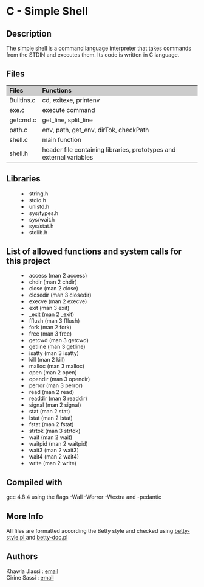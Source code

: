 <h1> C - Simple Shell</h3>
<h2> Description </h2>
<div>The simple shell is a command language interpreter that takes commands from the STDIN and executes them. Its code is written in C language.</div>
<h2> Files </h2>

<TABLE>
<TR>
<TD BGCOLOR="#CCCCCC"><B>Files</B></TD>
<TD BGCOLOR="#CCCCCC"><B>Functions</B></TD>
</TR>

<TR>  <TD>Builtins.c</TD> <TD>cd, exitexe, printenv</TD>  </TR>
<TR>  <TD>exe.c</TD> <TD>execute command</TD>  </TR>
<TR>  <TD>getcmd.c</TD> <TD>get_line, split_line</TD>  </TR>
<TR>  <TD>path.c</TD> <TD>env, path, get_env, dirTok, checkPath</TD>  </TR>
<TR>  <TD>shell.c</TD> <TD>main function</TD>  </TR>
<TR>  <TD>shell.h</TD> <TD>header file containing libraries, prototypes and external variables</TD>  </TR>
<TABLE>

<h2>Libraries</h2>
<MENU>
<LI>string.h
<LI>stdio.h
<LI>unistd.h
<LI>sys/types.h
<LI>sys/wait.h
<LI>sys/stat.h
<LI>stdlib.h
</MENU>

<h2>List of allowed functions and system calls for this project</h2>
   <MENU>
   <LI> access (man 2 access)
   <LI> chdir (man 2 chdir)
   <LI> close (man 2 close)
   <LI> closedir (man 3 closedir)
   <LI> execve (man 2 execve)
   <LI> exit (man 3 exit)
   <LI> _exit (man 2 _exit)
   <LI> fflush (man 3 fflush)
   <LI> fork (man 2 fork)
   <LI> free (man 3 free)
   <LI> getcwd (man 3 getcwd)
   <LI> getline (man 3 getline)
   <LI> isatty (man 3 isatty)
   <LI> kill (man 2 kill)
   <LI> malloc (man 3 malloc)
   <LI> open (man 2 open)
   <LI> opendir (man 3 opendir)
   <LI> perror (man 3 perror)
   <LI> read (man 2 read)
   <LI> readdir (man 3 readdir)
   <LI> signal (man 2 signal)
   <LI> stat  (man 2 stat)
   <LI> lstat  (man 2 lstat)
   <LI> fstat  (man 2 fstat)
   <LI> strtok (man 3 strtok)
   <LI> wait (man 2 wait)
   <LI> waitpid (man 2 waitpid)
   <LI> wait3 (man 2 wait3)
   <LI> wait4 (man 2 wait4)
   <LI> write (man 2 write)
   </MENU>

<h2>Compiled with</h2>
gcc 4.8.4 using the flags -Wall -Werror -Wextra and -pedantic

<h2>More Info</h2>
All files are formatted according the Betty style and checked using <a href= "https://github.com/holbertonschool/Betty/blob/master/betty-style.pl"> betty-style.pl </a> and <a href= "https://github.com/holbertonschool/Betty/blob/master/betty-doc.pl"> betty-doc.pl</a>

<h2>Authors</h2>
Khawla Jlassi : <a href= "1391@holbertonschool.com"> email</a>
<br>Cirine Sassi : <a href= "1410@holbertonschool.com"> email</a>
